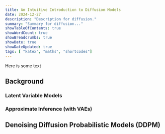 ```yaml
---
title: An Intuitive Introduction to Diffusion Models
date: 2024-12-27
description: "Description for diffusion."
summary: "Summary for diffusion..."
showTableOfContents: true
showWordCount: true
showBreadcrumbs: true
showDate: true
showDateUpdated: true
tags: [ "katex", "maths", "shortcodes"]
---
```


Here is some text

## Background

### Latent Variable Models

### Approximate Inference (with VAEs)

## Denoising Diffusion Probabilistic Models (DDPM)
